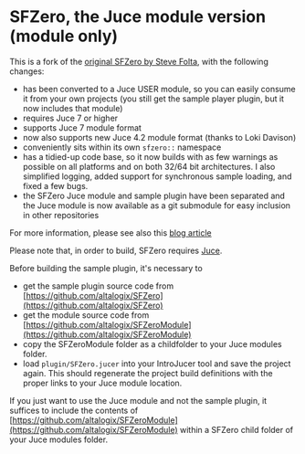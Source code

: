# SFZero, the Juce module version (module only)

This is a fork of the [original SFZero by Steve Folta](https://github.com/stevefolta/SFZero), with the following changes:

* has been converted to a Juce USER module, so you can easily consume it from your own projects (you still get the sample player plugin, but it now includes that module)
* requires Juce 7 or higher
* supports Juce 7 module format
* now also supports new Juce 4.2 module format (thanks to Loki Davison)
* conveniently sits within its own `sfzero::` namespace
* has a tidied-up code base, so it now builds with as few warnings as possible on all platforms and on both 32/64 bit architectures. I also simplified logging, added support for synchronous sample loading, and fixed a few bugs.
* the SFZero Juce module and sample plugin have been separated and the Juce module is now available as a git submodule for easy inclusion in other repositories

For more information, please see also this [blog article](http://www.mucoder.net/blog/2016/03/24/sfzero.html)

Please note that, in order to build, SFZero requires [Juce](http://www.juce.com).

Before building the sample plugin, it's necessary to

* get the sample plugin source code from [https://github.com/altalogix/SFZero](https://github.com/altalogix/SFZero)
* get the module source code from [https://github.com/altalogix/SFZeroModule](https://github.com/altalogix/SFZeroModule)
* copy the SFZeroModule folder as a childfolder to your Juce modules folder.
* load `plugin/SFZero.jucer` into your IntroJucer tool and save the project again. This should regenerate the project build definitions with the proper links to your Juce module location.

If you just want to use the Juce module and not the sample plugin, it suffices to include the contents of [https://github.com/altalogix/SFZeroModule](https://github.com/altalogix/SFZeroModule) within a SFZero child folder of your Juce modules folder.


